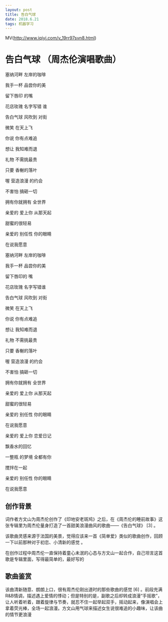 ```yaml
---
layout: post
title: 告白气球
date: 2018.6.21
tags: 机器学习    
---
```

 
MV(http://www.iqiyi.com/v_19rr97svn8.html) 
 
# 告白气球 （周杰伦演唱歌曲）

塞纳河畔 左岸的咖啡

我手一杯 品尝你的美

留下唇印 的嘴

花店玫瑰 名字写错 谁

告白气球 风吹到 对街

微笑 在天上飞

你说 你有点难追

想让 我知难而退

礼物 不需挑最贵

只要 香榭的落叶

喔 营造浪漫 的约会

不害怕 搞砸一切

拥有你就拥有 全世界

亲爱的 爱上你 从那天起

甜蜜的很轻易

亲爱的 别任性 你的眼睛

在说我愿意

塞纳河畔 左岸的咖啡

我手一杯 品尝你的美

留下唇印的 嘴

花店玫瑰 名字写错谁

告白气球 风吹到 对街

微笑 在天上飞

你说 你有点难追

想让 我知难而退

礼物 不需挑最贵

只要 香榭的落叶

喔 营造浪漫 的约会

不害怕 搞砸一切

拥有你就拥有 全世界

亲爱的 爱上你 从那天起

甜蜜的很轻易

亲爱的 别任性 你的眼睛

在说我愿意

亲爱的 爱上你 恋爱日记

飘香水的回忆

一整瓶 的梦境 全都有你

搅拌在一起

亲爱的 别任性 你的眼睛

在说我愿意


## 创作背景

词作者方文山为周杰伦创作了《印地安老斑鸠》之后，在《周杰伦的睡前故事》这张专辑里为周杰伦量身打造了一首甜美浪漫曲风的歌曲——《告白气球》 [3]  。

该歌曲灵感来源于法国的美景，觉得应该来一首《简单爱》类似的歌曲创作，回顾一下以前那种对于初恋、小清新的感觉 。

在创作过程中周杰伦一直保持着童心未泯的心态与方文山一起合作，自己坦言这首歌是专辑里面，写得最简单的，最好写的 


## 歌曲鉴赏

该曲清新随意、朗朗上口，很有周杰伦刚出道时的那些歌曲的感觉 [6]  。前段充满R&B情调，描述遇上爱情的悸动；但是特别的是，副歌之后却转成浪漫“手摇歌”，让人听着听着，跟着旋律与节奏，就忍不住一起举起双手，摇动起来，像演唱会上拿着荧光棒，全场一起浪漫。方文山用气球来描述女生说很难追的小趣味，让该曲的情节更浪漫
